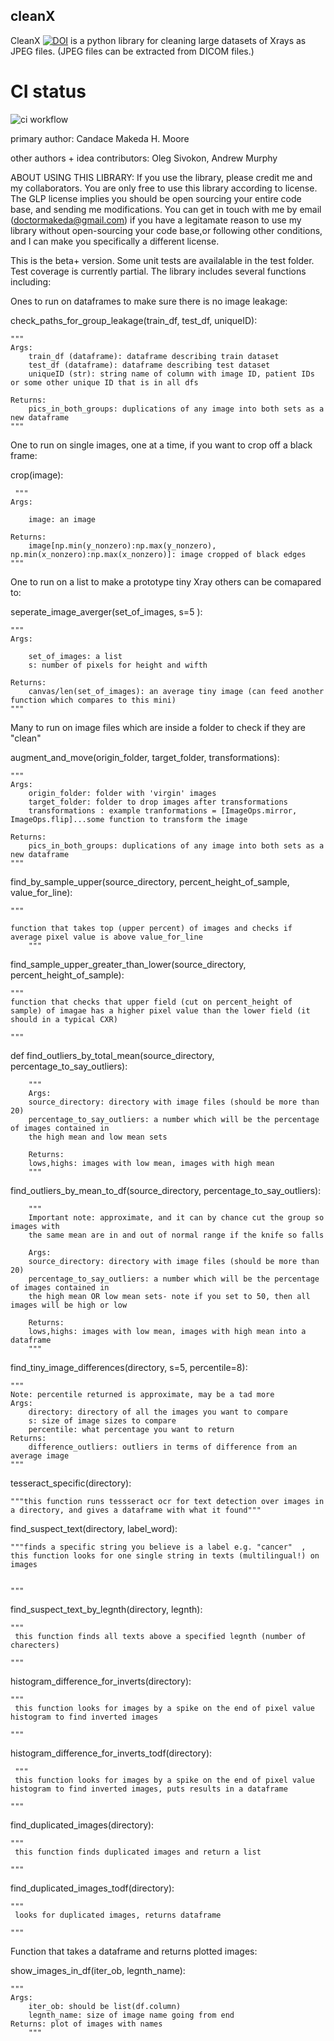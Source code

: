 ## cleanX
CleanX <a href="https://zenodo.org/badge/latestdoi/357094031"><img src="https://zenodo.org/badge/357094031.svg" alt="DOI"></a> is a python library for cleaning large datasets of Xrays as JPEG files. (JPEG files can be extracted from DICOM files.)

# CI status

![ci workflow](https://github.com/drcandacemakedamoore/cleanX/actions/workflows/github-actions-on-commit.yml/badge.svg)

primary author: Candace Makeda H. Moore

other authors + idea contributors: Oleg Sivokon, Andrew Murphy

ABOUT USING THIS LIBRARY:
If you use the library, please credit me and my collaborators.  You are only free to use this library according to license. The GLP license implies you should be open sourcing your entire code base, and sending me modifications.  You can get in touch with me by email (doctormakeda@gmail.com) if you have a legitamate reason to use my library without open-sourcing your code base,or following other conditions, and I can make you specifically a different license.

This is the beta+ version. Some unit tests are availalable in the test folder. Test coverage is currently partial. The library includes several functions including: 


Ones to run on dataframes to make sure there is no image leakage: 

check_paths_for_group_leakage(train_df, test_df, uniqueID):

    """
    Args:
        train_df (dataframe): dataframe describing train dataset
        test_df (dataframe): dataframe describing test dataset
        uniqueID (str): string name of column with image ID, patient IDs or some other unique ID that is in all dfs
    
    Returns:
        pics_in_both_groups: duplications of any image into both sets as a new dataframe
    """
    
    
One to run on single images, one at a time, if you want to crop off a black frame:

crop(image):

     """
    Args:
        
        image: an image 
    
    Returns:
        image[np.min(y_nonzero):np.max(y_nonzero), np.min(x_nonzero):np.max(x_nonzero)]: image cropped of black edges
    """
    
   
One to run on a list to make a prototype tiny Xray others can be comapared to: 


seperate_image_averger(set_of_images, s=5 ):

    """
    Args:
        
        set_of_images: a list 
        s: number of pixels for height and wifth
    
    Returns:
        canvas/len(set_of_images): an average tiny image (can feed another function which compares to this mini)
    """
    
Many to run on image files which are inside a folder to check if they are "clean"

augment_and_move(origin_folder, target_folder, transformations):
    
    """
    Args:
        origin_folder: folder with 'virgin' images
        target_folder: folder to drop images after transformations
        transformations : example tranformations = [ImageOps.mirror, ImageOps.flip]...some function to transform the image
    
    Returns:
        pics_in_both_groups: duplications of any image into both sets as a new dataframe
    """
   


find_by_sample_upper(source_directory, percent_height_of_sample,  value_for_line):
 
    """

    function that takes top (upper percent) of images and checks if average pixel value is above value_for_line
        """         

find_sample_upper_greater_than_lower(source_directory, percent_height_of_sample):
 
    """
    function that checks that upper field (cut on percent_height of sample) of imagae has a higher pixel value than the lower field (it should in a typical CXR)
     
    """
    
def find_outliers_by_total_mean(source_directory, percentage_to_say_outliers):

        """
        Args:
        source_directory: directory with image files (should be more than 20)
        percentage_to_say_outliers: a number which will be the percentage of images contained in 
        the high mean and low mean sets
    
        Returns:
        lows,highs: images with low mean, images with high mean
        """
        


find_outliers_by_mean_to_df(source_directory, percentage_to_say_outliers):

        """
        Important note: approximate, and it can by chance cut the group so images with 
        the same mean are in and out of normal range if the knife so falls
        
        Args:
        source_directory: directory with image files (should be more than 20)
        percentage_to_say_outliers: a number which will be the percentage of images contained in 
        the high mean OR low mean sets- note if you set to 50, then all images will be high or low
    
        Returns:
        lows,highs: images with low mean, images with high mean into a dataframe
        """
        


find_tiny_image_differences(directory, s=5, percentile=8): 

    """
    Note: percentile returned is approximate, may be a tad more 
    Args:
        directory: directory of all the images you want to compare
        s: size of image sizes to compare
        percentile: what percentage you want to return
    Returns:
        difference_outliers: outliers in terms of difference from an average image
    """
      

tesseract_specific(directory):

 
    """this function runs tessseract ocr for text detection over images in a directory, and gives a dataframe with what it found"""
   

find_suspect_text(directory, label_word):
 
    """finds a specific string you believe is a label e.g. "cancer"  , this function looks for one single string in texts (multilingual!) on images

     
    """

find_suspect_text_by_legnth(directory, legnth):
 
    """
     this function finds all texts above a specified legnth (number of charecters)
      
    """
   
histogram_difference_for_inverts(directory):
 
    """
     this function looks for images by a spike on the end of pixel value histogram to find inverted images
      
    """
          
histogram_difference_for_inverts_todf(directory):


     """
     this function looks for images by a spike on the end of pixel value histogram to find inverted images, puts results in a dataframe
      
    """
    

find_duplicated_images(directory):
 
    """
     this function finds duplicated images and return a list
      
    """
   
find_duplicated_images_todf(directory):
 
    """
     looks for duplicated images, returns dataframe
     
    """

Function that takes a dataframe and returns plotted images:

show_images_in_df(iter_ob, legnth_name):

    """
    Args:
        iter_ob: should be list(df.column)
        legnth_name: size of image name going from end
    Returns: plot of images with names    
        """
    
           
